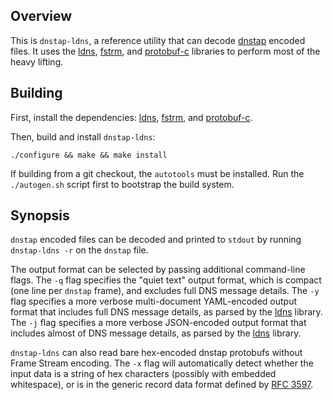 ## Overview

This is `dnstap-ldns`, a reference utility that can decode [dnstap] encoded files. It uses the [ldns], [fstrm], and [protobuf-c] libraries to perform most of the heavy lifting.

## Building

First, install the dependencies: [ldns], [fstrm], and [protobuf-c].

Then, build and install `dnstap-ldns`:

    ./configure && make && make install

If building from a git checkout, the `autotools` must be installed. Run the `./autogen.sh` script first to bootstrap the build system.

## Synopsis

`dnstap` encoded files can be decoded and printed to `stdout` by running `dnstap-ldns -r` on the `dnstap` file.

The output format can be selected by passing additional command-line flags. The `-q` flag specifies the "quiet text" output format, which is compact (one line per `dnstap` frame), and excludes full DNS message details. The `-y` flag specifies a more verbose multi-document YAML-encoded output format that includes full DNS message details, as parsed by the [ldns] library. The `-j` flag specifies a more verbose JSON-encoded output format that includes almost of DNS message details, as parsed by the [ldns] library.

`dnstap-ldns` can also read bare hex-encoded dnstap protobufs without Frame Stream encoding. The `-x` flag will automatically detect whether the input data is a string of hex characters (possibly with embedded whitespace), or is in the generic record data format defined by [RFC 3597].

[dnstap]:     http://dnstap.info/
[ldns]:       http://www.nlnetlabs.nl/projects/ldns/
[fstrm]:      https://github.com/farsightsec/fstrm
[protobuf-c]: https://github.com/protobuf-c/protobuf-c
[yaml]:       http://www.yaml.org/
[RFC 3597]:   http://tools.ietf.org/html/rfc3597
